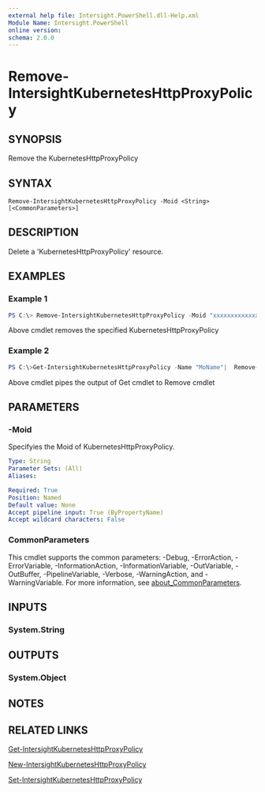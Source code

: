 ```yaml
---
external help file: Intersight.PowerShell.dll-Help.xml
Module Name: Intersight.PowerShell
online version:
schema: 2.0.0
---
```


# Remove-IntersightKubernetesHttpProxyPolicy

## SYNOPSIS
Remove the KubernetesHttpProxyPolicy

## SYNTAX

```
Remove-IntersightKubernetesHttpProxyPolicy -Moid <String> [<CommonParameters>]
```

## DESCRIPTION
Delete a &apos;KubernetesHttpProxyPolicy&apos; resource.

## EXAMPLES

### Example 1
```powershell
PS C:\> Remove-IntersightKubernetesHttpProxyPolicy -Moid "xxxxxxxxxxxxxxxxxxxxxxxxxxx"
```
Above cmdlet removes the specified KubernetesHttpProxyPolicy 

### Example 2
```powershell
PS C:\>Get-IntersightKubernetesHttpProxyPolicy -Name "MoName"|  Remove-IntersightKubernetesHttpProxyPolicy
```
Above cmdlet pipes the output of Get cmdlet to Remove cmdlet

## PARAMETERS

### -Moid
Specifyies the Moid of KubernetesHttpProxyPolicy.

```yaml
Type: String
Parameter Sets: (All)
Aliases:

Required: True
Position: Named
Default value: None
Accept pipeline input: True (ByPropertyName)
Accept wildcard characters: False
```

### CommonParameters
This cmdlet supports the common parameters: -Debug, -ErrorAction, -ErrorVariable, -InformationAction, -InformationVariable, -OutVariable, -OutBuffer, -PipelineVariable, -Verbose, -WarningAction, and -WarningVariable. For more information, see [about_CommonParameters](http://go.microsoft.com/fwlink/?LinkID=113216).

## INPUTS

### System.String

## OUTPUTS

### System.Object
## NOTES

## RELATED LINKS

[Get-IntersightKubernetesHttpProxyPolicy](./Get-IntersightKubernetesHttpProxyPolicy.md)

[New-IntersightKubernetesHttpProxyPolicy](./New-IntersightKubernetesHttpProxyPolicy.md)

[Set-IntersightKubernetesHttpProxyPolicy](./Set-IntersightKubernetesHttpProxyPolicy.md)

